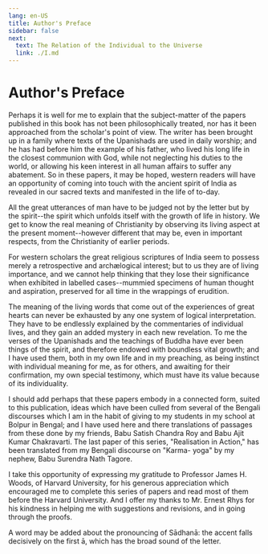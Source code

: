 ```yaml
---
lang: en-US
title: Author's Preface
sidebar: false
next:
  text: The Relation of the Individual to the Universe
  link: ./I.md
---
```


# Author's Preface

Perhaps it is well for me to explain that the subject-matter of the papers published in this book has not been philosophically treated, nor has it been approached from the scholar's point of view. The writer has been brought up in a family where texts of the Upanishads are used in daily worship; and he has had before him the example of his father, who lived his long life in the closest communion with God, while not neglecting his duties to the world, or allowing his keen interest in all human affairs to suffer any abatement. So in these papers, it may be hoped, western readers will have an opportunity of coming into touch with the ancient spirit of India as revealed in our sacred texts and manifested in the life of to-day.

All the great utterances of man have to be judged not by the letter but by the spirit--the spirit which unfolds itself with the growth of life in history. We get to know the real meaning of Christianity by observing its living aspect at the present moment--however different that may be, even in important respects, from the Christianity of earlier periods.

For western scholars the great religious scriptures of India seem to possess merely a retrospective and archælogical interest; but to us they are of living importance, and we cannot help thinking that they lose their significance when exhibited in labelled cases--mummied specimens of human thought and aspiration, preserved for all time in the wrappings of erudition.

The meaning of the living words that come out of the experiences of great hearts can never be exhausted by any one system of logical interpretation. They have to be endlessly explained by the commentaries of individual lives, and they gain an added mystery in each new revelation. To me the verses of the Upanishads and the teachings of Buddha have ever been things of the spirit, and therefore endowed with boundless vital growth; and I have used them, both in my own life and in my preaching, as being instinct with individual meaning for me, as for others, and awaiting for their confirmation, my own special testimony, which must have its value because of its individuality.

I should add perhaps that these papers embody in a connected form, suited to this publication, ideas which have been culled from several of the Bengali discourses which I am in the habit of giving to my students in my school at Bolpur in Bengal; and I have used here and there translations of passages from these done by my friends, Babu Satish Chandra Roy and Babu Ajit Kumar Chakravarti. The last paper of this series, "Realisation in Action," has been translated from my Bengali discourse on "Karma- yoga" by my nephew, Babu Surendra Nath Tagore.

I take this opportunity of expressing my gratitude to Professor James H. Woods, of Harvard University, for his generous appreciation which encouraged me to complete this series of papers and read most of them before the Harvard University. And I offer my thanks to Mr. Ernest Rhys for his kindness in helping me with suggestions and revisions, and in going through the proofs.

A word may be added about the pronouncing of Sādhanā: the accent falls decisively on the first ā, which has the broad sound of the letter. 